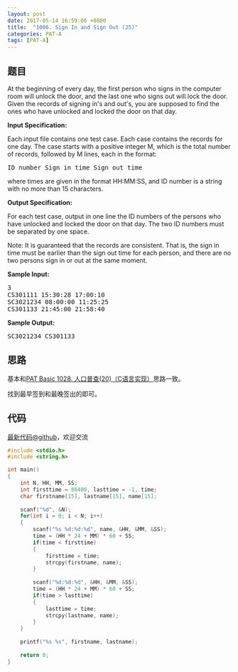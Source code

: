 ```yaml
---
layout: post
date: 2017-05-14 16:59:06 +0800
title:  "1006. Sign In and Sign Out (25)"
categories: PAT-A
tags: [PAT-A]
---
```


## 题目

<div id="problemContent">
<p>At the beginning of every day, the first person who signs in the computer room will unlock the door, and the last one who signs out will lock the door.  Given the records of signing in's and out's, you are supposed to find the ones who have unlocked and locked the door on that day.
</p>
<p><b>
Input Specification:
</b></p>
<p>Each input file contains one test case. Each case contains the records for one day.  The case starts with a positive integer M, which is the total number of records, followed by M lines, each in the format:</p>
<pre>
ID_number Sign_in_time Sign_out_time
</pre>
<p>where times are given in the format HH:MM:SS, and ID number is a string with no more than 15 characters.
</p>
<p><b>
Output Specification:
</b></p>
<p>For each test case, output in one line the ID numbers of the persons who have unlocked and locked the door on that day.  The two ID numbers must be separated by one space.</p>
<p>Note:  It is guaranteed that the records are consistent.  That is, the sign in time must be earlier than the sign out time for each person, and there are no two persons sign in or out at the same moment.</p>
<b>Sample Input:</b><pre>
3
CS301111 15:30:28 17:00:10
SC3021234 08:00:00 11:25:25
CS301133 21:45:00 21:58:40
</pre>
<b>Sample Output:</b><pre>
SC3021234 CS301133
</pre>
</div>

## 思路

基本和[PAT Basic 1028. 人口普查(20)（C语言实现）](http://www.jianshu.com/p/87656a0e7ef7)思路一致。

找到最早签到和最晚签出的即可。

## 代码

[最新代码@github](https://github.com/OliverLew/PAT/blob/master/PATAdvanced/1006.c)，欢迎交流
```c
#include <stdio.h>
#include <string.h>

int main()
{
    int N, HH, MM, SS;
    int firsttime = 86400, lasttime = -1, time;
    char firstname[15], lastname[15], name[15];
    
    scanf("%d", &N);
    for(int i = 0; i < N; i++)
    {
        scanf("%s %d:%d:%d", name, &HH, &MM, &SS);
        time = (HH * 24 + MM) * 60 + SS;
        if(time < firsttime)
        {
            firsttime = time;
            strcpy(firstname, name);
        }
        
        scanf("%d:%d:%d", &HH, &MM, &SS);
        time = (HH * 24 + MM) * 60 + SS;
        if(time > lasttime)
        {    
            lasttime = time;
            strcpy(lastname, name);
        }    
    }
    
    printf("%s %s", firstname, lastname);
    
    return 0;
}

```